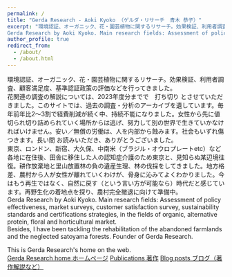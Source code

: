```yaml
---
permalink: /
title: "Gerda Research - Aoki Kyoko （ゲルダ・リサーチ　青木 恭子）"
excerpt: "環境認証、オーガニック、花・園芸植物に関するリサーチ。効果検証、利用者調査、顧客満足度、基準認証政策の評価などを行ってきました。過去の調査、著作やデータのアーカイブを、このサイトに遺しています。
Gerda Research by Aoki Kyoko. Main research fields: Assessment of policy effectiveness,  market surveys, customer satisfaction survey, sustainability standards and certifications strategies, in the fields of organic, alternative protein, floral and horticultural market. Lived in Tokyo - Yamaguchi - London - Okubo, Shijuku - Ouro Preto (Brazil) +  Latin America - rural areas.  As a personal project, I have been tackling the rehabilitation of my own abandoned farmlands and the neglected forests. chainsaw & hoes"
author_profile: true
redirect_from: 
  - /about/
  - /about.html
---
```


環境認証、オーガニック、花・園芸植物に関するリサーチ。効果検証、利用者調査、顧客満足度、基準認証政策の評価などを行ってきました。  
花関連の調査の解説については、2023年度分までで　打ち切り とさせていただきました。このサイトでは、過去の調査・分析のアーカイブを遺しています。毎年前年比2～3割で経費削減が続く中、持続不能になりました。女性から先に値切られ切り詰められていく場所からは逃げ、努力して別の世界で生きていかなければいけません。安い／無償の労働は、人を内部から蝕みます。社会もいずれ傷つきます。長い間 お読みいただき、ありがとうございました。  
東京、ロンドン、新宿、大久保、中南米（ブラジル・オウロプレートetc）など各地に在住後、田舎に移住した人の認知症介護のため東京と、見知らぬ某辺境往復。耕作放棄地と里山放置林の負の遺産生理、林の伐採をしてきました。地方格差、農村から人が女性が離れていくわけが、骨身に沁みてよくわかりました。今はもう再生ではなく、自然に戻す（という言い方が可能なら）時代だと感じています。再野生化の着地点を探り、農村完全撤退に向けて準備中。    
Gerda Research by Aoki Kyoko. Main research fields: Assessment of policy effectiveness,  market surveys, customer satisfaction survey, sustainability standards and certifications strategies, in the fields of organic, alternative protein, floral and horticultural market.   
Besides, I have been tackling the rehabilitation of the abandoned farmlands and the neglected satoyama forests.
Founder of Gerda Research.  
  
This is Gerda Research's home on the web.  
[Gerda Research home ホームページ](https://gerdaresearch.github.io)
[Publications 著作](https://gerdaresearch.github.io/publications)
[Blog posts ブログ（著作解説など）](https://gerdaresearch.github.io/year-archive)
